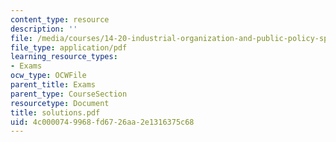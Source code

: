 ```yaml
---
content_type: resource
description: ''
file: /media/courses/14-20-industrial-organization-and-public-policy-spring-2003/4c0000749968fd6726aa2e1316375c68_solutions.pdf
file_type: application/pdf
learning_resource_types:
- Exams
ocw_type: OCWFile
parent_title: Exams
parent_type: CourseSection
resourcetype: Document
title: solutions.pdf
uid: 4c000074-9968-fd67-26aa-2e1316375c68
---
```

